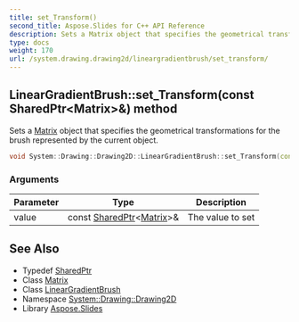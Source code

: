 ```yaml
---
title: set_Transform()
second_title: Aspose.Slides for C++ API Reference
description: Sets a Matrix object that specifies the geometrical transformations for the brush represented by the current object.
type: docs
weight: 170
url: /system.drawing.drawing2d/lineargradientbrush/set_transform/
---
```

## LinearGradientBrush::set_Transform(const SharedPtr\<Matrix\>\&) method


Sets a [Matrix](../../matrix/) object that specifies the geometrical transformations for the brush represented by the current object.

```cpp
void System::Drawing::Drawing2D::LinearGradientBrush::set_Transform(const SharedPtr<Matrix> &value)
```


### Arguments

| Parameter | Type | Description |
| --- | --- | --- |
| value | const [SharedPtr](../../../system/sharedptr/)\<[Matrix](../../matrix/)\>\& | The value to set |

## See Also

* Typedef [SharedPtr](../../../system/sharedptr/)
* Class [Matrix](../../matrix/)
* Class [LinearGradientBrush](../)
* Namespace [System::Drawing::Drawing2D](../../)
* Library [Aspose.Slides](../../../)